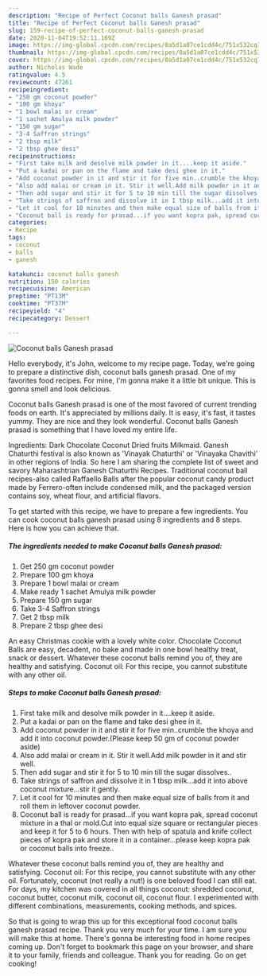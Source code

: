 ```yaml
---
description: "Recipe of Perfect Coconut balls Ganesh prasad"
title: "Recipe of Perfect Coconut balls Ganesh prasad"
slug: 159-recipe-of-perfect-coconut-balls-ganesh-prasad
date: 2020-11-04T19:52:11.169Z
image: https://img-global.cpcdn.com/recipes/0a5d1a07ce1cdd4c/751x532cq70/coconut-balls-ganesh-prasad-recipe-main-photo.jpg
thumbnail: https://img-global.cpcdn.com/recipes/0a5d1a07ce1cdd4c/751x532cq70/coconut-balls-ganesh-prasad-recipe-main-photo.jpg
cover: https://img-global.cpcdn.com/recipes/0a5d1a07ce1cdd4c/751x532cq70/coconut-balls-ganesh-prasad-recipe-main-photo.jpg
author: Nicholas Wade
ratingvalue: 4.5
reviewcount: 47261
recipeingredient:
- "250 gm coconut powder"
- "100 gm khoya"
- "1 bowl malai or cream"
- "1 sachet Amulya milk powder"
- "150 gm sugar"
- "3-4 Saffron strings"
- "2 tbsp milk"
- "2 tbsp ghee desi"
recipeinstructions:
- "First take milk and desolve milk powder in it....keep it aside."
- "Put a kadai or pan on the flame and take desi ghee in it."
- "Add coconut powder in it and stir it for five min..crumble the khoya and add it into coconut powder.(Please keep 50 gm of coconut powder aside)"
- "Also add malai or cream in it. Stir it well.Add milk powder in it and stir well."
- "Then add sugar and stir it for 5 to 10 min till the sugar dissolves.."
- "Take strings of saffron and dissolve it in 1 tbsp milk...add it into above coconut mixture...stir it gently."
- "Let it cool for 10 minutes and then make equal size of balls from it and roll them in leftover coconut powder."
- "Coconut ball is ready for prasad...if you want kopra pak, spread coconut mixture in a thal or mold.Cut into equal size square or rectangular pieces and keep it for 5 to 6 hours. Then with help of spatula and knife collect pieces of kopra pak and store it in a container...please keep kopra pak or coconut balls into freeze.."
categories:
- Recipe
tags:
- coconut
- balls
- ganesh

katakunci: coconut balls ganesh 
nutrition: 150 calories
recipecuisine: American
preptime: "PT13M"
cooktime: "PT37M"
recipeyield: "4"
recipecategory: Dessert

---
```



![Coconut balls Ganesh prasad](https://img-global.cpcdn.com/recipes/0a5d1a07ce1cdd4c/751x532cq70/coconut-balls-ganesh-prasad-recipe-main-photo.jpg)

Hello everybody, it's John, welcome to my recipe page. Today, we're going to prepare a distinctive dish, coconut balls ganesh prasad. One of my favorites food recipes. For mine, I'm gonna make it a little bit unique. This is gonna smell and look delicious.

Coconut balls Ganesh prasad is one of the most favored of current trending foods on earth. It's appreciated by millions daily. It is easy, it's fast, it tastes yummy. They are nice and they look wonderful. Coconut balls Ganesh prasad is something that I have loved my entire life.

Ingredients: Dark Chocolate Coconut Dried fruits Milkmaid. Ganesh Chaturthi festival is also known as &#39;Vinayak Chaturthi&#39; or &#39;Vinayaka Chavithi&#39; in other regions of India. So here I am sharing the complete list of sweet and savory Maharashtrian Ganesh Chaturthi Recipes. Traditional coconut ball recipes-also called Raffaello Balls after the popular coconut candy product made by Ferrero-often include condensed milk, and the packaged version contains soy, wheat flour, and artificial flavors.


To get started with this recipe, we have to prepare a few ingredients. You can cook coconut balls ganesh prasad using 8 ingredients and 8 steps. Here is how you can achieve that.

<!--inarticleads1-->

##### The ingredients needed to make Coconut balls Ganesh prasad:

1. Get 250 gm coconut powder
1. Prepare 100 gm khoya
1. Prepare 1 bowl malai or cream
1. Make ready 1 sachet Amulya milk powder
1. Prepare 150 gm sugar
1. Take 3-4 Saffron strings
1. Get 2 tbsp milk
1. Prepare 2 tbsp ghee desi


An easy Christmas cookie with a lovely white color. Chocolate Coconut Balls are easy, decadent, no bake and made in one bowl healthy treat, snack or dessert. Whatever these coconut balls remind you of, they are healthy and satisfying. Coconut oil: For this recipe, you cannot substitute with any other oil. 

<!--inarticleads2-->

##### Steps to make Coconut balls Ganesh prasad:

1. First take milk and desolve milk powder in it....keep it aside.
1. Put a kadai or pan on the flame and take desi ghee in it.
1. Add coconut powder in it and stir it for five min..crumble the khoya and add it into coconut powder.(Please keep 50 gm of coconut powder aside)
1. Also add malai or cream in it. Stir it well.Add milk powder in it and stir well.
1. Then add sugar and stir it for 5 to 10 min till the sugar dissolves..
1. Take strings of saffron and dissolve it in 1 tbsp milk...add it into above coconut mixture...stir it gently.
1. Let it cool for 10 minutes and then make equal size of balls from it and roll them in leftover coconut powder.
1. Coconut ball is ready for prasad...if you want kopra pak, spread coconut mixture in a thal or mold.Cut into equal size square or rectangular pieces and keep it for 5 to 6 hours. Then with help of spatula and knife collect pieces of kopra pak and store it in a container...please keep kopra pak or coconut balls into freeze..


Whatever these coconut balls remind you of, they are healthy and satisfying. Coconut oil: For this recipe, you cannot substitute with any other oil. Fortunately, coconut (not really a nut!) is one beloved food I can still eat. For days, my kitchen was covered in all things coconut: shredded coconut, coconut butter, coconut milk, coconut oil, coconut flour. I experimented with different combinations, measurements, cooking methods, and spices. 

So that is going to wrap this up for this exceptional food coconut balls ganesh prasad recipe. Thank you very much for your time. I am sure you will make this at home. There's gonna be interesting food in home recipes coming up. Don't forget to bookmark this page on your browser, and share it to your family, friends and colleague. Thank you for reading. Go on get cooking!
